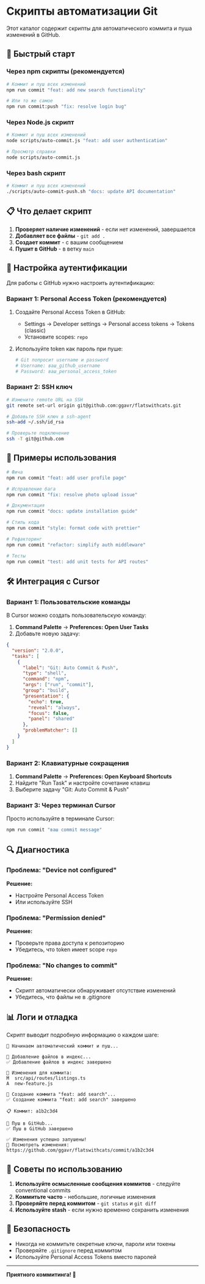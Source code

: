 # Скрипты автоматизации Git

Этот каталог содержит скрипты для автоматического коммита и пуша изменений в GitHub.

## 🚀 Быстрый старт

### Через npm скрипты (рекомендуется)

```bash
# Коммит и пуш всех изменений
npm run commit "feat: add new search functionality"

# Или то же самое
npm run commit:push "fix: resolve login bug"
```

### Через Node.js скрипт

```bash
# Коммит и пуш всех изменений
node scripts/auto-commit.js "feat: add user authentication"

# Просмотр справки
node scripts/auto-commit.js
```

### Через bash скрипт

```bash
# Коммит и пуш всех изменений
./scripts/auto-commit-push.sh "docs: update API documentation"
```

## 📋 Что делает скрипт

1. **Проверяет наличие изменений** - если нет изменений, завершается
2. **Добавляет все файлы** - `git add .`
3. **Создает коммит** - с вашим сообщением
4. **Пушит в GitHub** - в ветку `main`

## 🔧 Настройка аутентификации

Для работы с GitHub нужно настроить аутентификацию:

### Вариант 1: Personal Access Token (рекомендуется)

1. Создайте Personal Access Token в GitHub:
   - Settings → Developer settings → Personal access tokens → Tokens (classic)
   - Установите scopes: `repo`

2. Используйте token как пароль при пуше:
   ```bash
   # Git попросит username и password
   # Username: ваш_github_username
   # Password: ваш_personal_access_token
   ```

### Вариант 2: SSH ключ

```bash
# Измените remote URL на SSH
git remote set-url origin git@github.com:ggavr/flatswithcats.git

# Добавьте SSH ключ в ssh-agent
ssh-add ~/.ssh/id_rsa

# Проверьте подключение
ssh -T git@github.com
```

## 📝 Примеры использования

```bash
# Фича
npm run commit "feat: add user profile page"

# Исправление бага
npm run commit "fix: resolve photo upload issue"

# Документация
npm run commit "docs: update installation guide"

# Стиль кода
npm run commit "style: format code with prettier"

# Рефакторинг
npm run commit "refactor: simplify auth middleware"

# Тесты
npm run commit "test: add unit tests for API routes"
```

## 🛠️ Интеграция с Cursor

### Вариант 1: Пользовательские команды

В Cursor можно создать пользовательскую команду:

1. **Command Palette** → **Preferences: Open User Tasks**
2. Добавьте новую задачу:

```json
{
  "version": "2.0.0",
  "tasks": [
    {
      "label": "Git: Auto Commit & Push",
      "type": "shell",
      "command": "npm",
      "args": ["run", "commit"],
      "group": "build",
      "presentation": {
        "echo": true,
        "reveal": "always",
        "focus": false,
        "panel": "shared"
      },
      "problemMatcher": []
    }
  ]
}
```

### Вариант 2: Клавиатурные сокращения

1. **Command Palette** → **Preferences: Open Keyboard Shortcuts**
2. Найдите "Run Task" и настройте сочетание клавиш
3. Выберите задачу "Git: Auto Commit & Push"

### Вариант 3: Через терминал Cursor

Просто используйте в терминале Cursor:

```bash
npm run commit "ваш commit message"
```

## 🔍 Диагностика

### Проблема: "Device not configured"

**Решение:**
- Настройте Personal Access Token
- Или используйте SSH

### Проблема: "Permission denied"

**Решение:**
- Проверьте права доступа к репозиторию
- Убедитесь, что token имеет scope `repo`

### Проблема: "No changes to commit"

**Решение:**
- Скрипт автоматически обнаруживает отсутствие изменений
- Убедитесь, что файлы не в .gitignore

## 📊 Логи и отладка

Скрипт выводит подробную информацию о каждом шаге:

```
🚀 Начинаем автоматический коммит и пуш...

🔄 Добавление файлов в индекс...
✅ Добавление файлов в индекс завершено

📝 Изменения для коммита:
M  src/api/routes/listings.ts
A  new-feature.js

🔄 Создание коммита "feat: add search"...
✅ Создание коммита "feat: add search" завершено

📋 Коммит: a1b2c3d4

🔄 Пуш в GitHub...
✅ Пуш в GitHub завершено

✅ Изменения успешно запушены!
🔗 Посмотреть изменения: https://github.com/ggavr/flatswithcats/commit/a1b2c3d4
```

## 🎯 Советы по использованию

1. **Используйте осмысленные сообщения коммитов** - следуйте conventional commits
2. **Коммитьте часто** - небольшие, логичные изменения
3. **Проверяйте перед коммитом** - `git status` и `git diff`
4. **Используйте stash** - если нужно временно сохранить изменения

## 🔐 Безопасность

- Никогда не коммитьте секретные ключи, пароли или токены
- Проверяйте `.gitignore` перед коммитом
- Используйте Personal Access Tokens вместо паролей

---

**Приятного коммитинга! 🚀**

